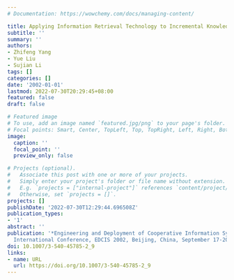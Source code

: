 ```yaml
---
# Documentation: https://wowchemy.com/docs/managing-content/

title: Applying Information Retrieval Technology to Incremental Knowledge Management
subtitle: ''
summary: ''
authors:
- Zhifeng Yang
- Yue Liu
- Sujian Li
tags: []
categories: []
date: '2002-01-01'
lastmod: 2022-07-30T20:29:45+08:00
featured: false
draft: false

# Featured image
# To use, add an image named `featured.jpg/png` to your page's folder.
# Focal points: Smart, Center, TopLeft, Top, TopRight, Left, Right, BottomLeft, Bottom, BottomRight.
image:
  caption: ''
  focal_point: ''
  preview_only: false

# Projects (optional).
#   Associate this post with one or more of your projects.
#   Simply enter your project's folder or file name without extension.
#   E.g. `projects = ["internal-project"]` references `content/project/deep-learning/index.md`.
#   Otherwise, set `projects = []`.
projects: []
publishDate: '2022-07-30T12:29:44.696508Z'
publication_types:
- '1'
abstract: ''
publication: '*Engineering and Deployment of Cooperative Information Systems, First
  International Conference, EDCIS 2002, Beijing, China, September 17-20, 2002, Proceedings*'
doi: 10.1007/3-540-45785-2_9
links:
- name: URL
  url: https://doi.org/10.1007/3-540-45785-2_9
---
```

